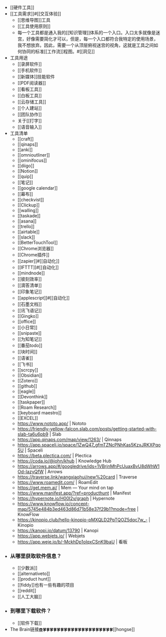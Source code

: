 - [[硬件工具]]
- [[工具需求]]#[[交互体验]]
    - [[思维导图]]工具
    - [[工具使用原则]]
    - 每一个工具都是通入我的[[知识管理]]体系的一个入口。入口太多就像是迷宫，好像需要简化才可以，但是，每一个入口都符合我特定的使用场景，我不想放弃。因此，需要一个从顶层俯视迷宫的视角，这就是工具之间如何协同的标准[[工作流]]程图。#[[洞见]] 
- 工具用途
    - [[录屏软件]]
    - [[手机软件]]
    - [[新媒体]]技能软件
    - [[PDF阅读器]]
    - [[看板工具]]
    - [[白板工具]]
    - [[云存储工具]]
    - [[个人建站]]
    - [[团队协作]]
    - 关于[[打字]]
    - [[语音输入]]
- 工具清单
    - [[craft]]
    - [[qinaps]]
    - [[anki]]
    - [[omnioutliner]]
    - [[ominifocus]]
    - [[diigo]]
    - [[Notion]]
    - [[quip]]
    - [[笔记]]
    - [[google calendar]]
    - [[幕布]]
    - [[checkvist]]
    - [[Clickup]]
    - [[walling]]
    - [[taskade]]
    - [[asana]]
    - [[trello]]
    - [[airtable]]
    - [[slack]]
    - [[BetterTouchTool]]
    - [[Chrome浏览器]]
    - [[Chrome插件]]
    - [[zapier]]#[[自动化]]
    - [[IFTTT]]#[[自动化]]
    - [[mindnode]]
    - [[彼刻效率]]
    - [[滴答清单]]
    - [[印象笔记]]
    - [[applescript]]#[[自动化]]
    - [[石墨文档]]
    - [[讯飞语记]]
    - [[Gingko]]
    - [[office]]
    - [[小日常]]
    - [[snipaste]]
    - [[为知笔记]]
    - [[番茄todo]]
    - [[块时间]]
    - [[语雀]]
    - [[飞书]]
    - [[scrcpy]]
    - [[Obsidian]]
    - [[Zotero]]
    - [[github]]
    - [[eagle]]
    - [[Devonthink]]
    - [[taskpaper]]
    - [[Roam Research]]
    - [[keyboard maestro]]
    - [[EXCEL]]
    - https://www.nototo.app/ | Nototo
    - https://friendly-yellow-falcon.slab.com/posts/getting-started-with-slab-ta6u6pb9 | Slab
    - https://app.qinaps.com/map/view/1263/ | Qinnaps
    - https://app.spaceli.io/space/1ZwQ47_gfmTZNcPNhKas5KzxJRKXPqo5U | Spaceli
    - https://beta.plectica.com/ | Plectica
    - https://coda.io/@john/khub | Knowledge Hub
    - https://arrows.app/#/googledrive/ids=1VBrjnMhPcUuaxBvU8dWhW1Od-IazyQfW | Arrows
    - https://traverse.link/wangxiaohui/new%20card | Traverse
    - https://www.roamedit.com/ | RoamEdit
    - https://get.mem.ai/ | Mem — Your mind on tap
    - https://www.manifest.app/?ref=producthunt | Manifest
    - https://hypernote.io/H00I2v/graph | Hypernote
    - https://www.knowflow.io/concept-map/5745e484b3ed463d86d71b58e37f29b1?mode=free | KnowFlow
    - https://kinopio.club/hello-kinopio-pMXQLD2PpTQOZ5dqc7w_- | Kinopio
    - https://kanopi.io/datum/13790 | Kanopi
    - https://app.webjets.io/ | Webjets
    - https://app.weje.io/b/-MckhDp1olqxCSnK9baU | 看板
- ### 从哪里获取软件信息？
    - [[少数派]]
    - [[alternativeto]]
    - [[product hunt]]
    - [[fiddy]]也有一些有趣的项目
    - [[reddit]]
    - [[人工大脑]]
- ### 到哪里下载软件？
    - [[软件下载]]
- The Brain链接[☎️](brain://api.thebrain.com/g7PXu0IyM0ucARb24SvxiA/_celHQ5fTkuRyKGrmwK9MQ/%E9%AB%98%E6%95%88%E5%B7%A5%E5%85%B7)🍀🍀🍀🍀🍀🍀🍀🍀🍀🍀🍀🍀🍀🍀🍀🍀🍀🍀🍀🍀[[hongse]]
